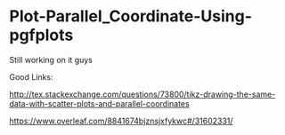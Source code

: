 # Plot-Parallel_Coordinate-Using-pgfplots


Still working on it guys

Good Links:

http://tex.stackexchange.com/questions/73800/tikz-drawing-the-same-data-with-scatter-plots-and-parallel-coordinates

https://www.overleaf.com/8841674bjznsjxfykwc#/31602331/


